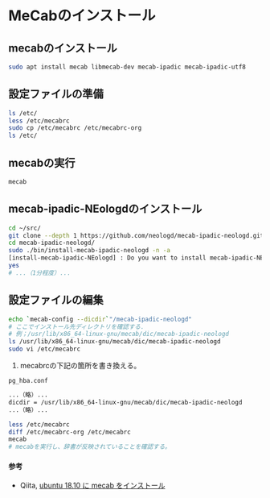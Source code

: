 # MeCabのインストール

## mecabのインストール
```bash
sudo apt install mecab libmecab-dev mecab-ipadic mecab-ipadic-utf8
```

## 設定ファイルの準備
```bash
ls /etc/
less /etc/mecabrc
sudo cp /etc/mecabrc /etc/mecabrc-org
ls /etc/
```

## mecabの実行
```bash
mecab
```

## mecab-ipadic-NEologdのインストール
```bash
cd ~/src/
git clone --depth 1 https://github.com/neologd/mecab-ipadic-neologd.git
cd mecab-ipadic-neologd/
sudo ./bin/install-mecab-ipadic-neologd -n -a
[install-mecab-ipadic-NEologd] : Do you want to install mecab-ipadic-NEologd? Type yes or no.
yes
# ...（1分程度）...
```

## 設定ファイルの編集
```bash
echo `mecab-config --dicdir`"/mecab-ipadic-neologd"
# ここでインストール先ディレクトリを確認する．
# 例；/usr/lib/x86_64-linux-gnu/mecab/dic/mecab-ipadic-neologd
ls /usr/lib/x86_64-linux-gnu/mecab/dic/mecab-ipadic-neologd
sudo vi /etc/mecabrc
```

1. mecabrcの下記の箇所を書き換える。

`pg_hba.conf`
```bash
...（略）...
dicdir = /usr/lib/x86_64-linux-gnu/mecab/dic/mecab-ipadic-neologd
...（略）...
```

```bash
less /etc/mecabrc
diff /etc/mecabrc-org /etc/mecabrc
mecab
# mecabを実行し、辞書が反映されていることを確認する。
```

#### 参考
- Qiita, [ubuntu 18.10 に mecab をインストール](https://qiita.com/ekzemplaro/items/c98c7f6698f130b55d53)
